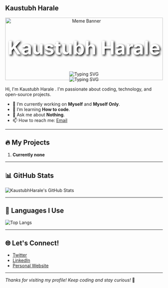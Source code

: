 ## Kaustubh Harale
<div align="center">

  <!-- 😂 Funny Meme Banner -->
  <img src="https://media.giphy.com/media/3o7TKMt1VVNkHV2PaE/giphy.gif" width="100%" height="200" alt="Meme Banner">

  <!-- 😎 Name Over Meme -->
  <h1 style="color:white; font-size: 60px; margin-top: -140px; text-shadow: 3px 3px 6px #000;">
    Kaustubh Harale
  </h1>

  <!-- Typing Animation -->
  <img src="https://readme-typing-svg.herokuapp.com?font=Fira+Code&size=30&duration=3000&pause=1000&color=00FF00&center=true&vCenter=true&multiline=true&width=600&height=100&lines=Full+Stack+Developer+👨‍💻;AI%2FML+Enthusiast+🤯;Debugger+of+Reality+😵;Stack+Overflow+Survivor+🪦;Keyboard+Smasher+🎹" alt="Typing SVG" />

</div>



<!-- Typing Animation -->
<div align="center">

<img src="https://readme-typing-svg.herokuapp.com?font=Fira+Code&size=30&duration=3000&pause=1000&color=FF6B00&center=true&vCenter=true&multiline=true&width=600&height=100&lines=Full+Stack+Yapper+%F0%9F%9A%80;AI%2FML+Listener+%F0%9F%A4%96%F0%9F%91%8F;Fire+Breather+%F0%9F%94%A5;Bug+Hunter+%F0%9F%90%9B" alt="Typing SVG" />

</div>


Hi, I'm Kaustubh Harale . I'm passionate about coding, technology, and open-source projects.

- 🔭 I’m currently working on **Myself** and **Myself Only**.
- 🌱 I’m learning **How to code**.
- 💬 Ask me about **Nothing**.
- 📫 How to reach me: [Email](mailto:kaustubhharale20@gmail.com)

---

## 🔥 My Projects

1. **Currently none**

---

## 📊 GitHub Stats

![KaustubhHarale's GitHub Stats](https://github-readme-stats.vercel.app/api?username=KaustubhHarale&show_icons=true&theme=radical)

---

## 🧠 Languages I Use

![Top Langs](https://github-readme-stats.vercel.app/api/top-langs/?username=KaustubhHarale&langs_count=10&layout=compact&theme=radical)

---

## 🌐 Let's Connect!

- [Twitter](https://twitter.com/your_username)
- [LinkedIn](https://www.linkedin.com/in/your-linkedin)
- [Personal Website](https://www.kaustubharale.com)

---

*Thanks for visiting my profile! Keep coding and stay curious!* 🚀

